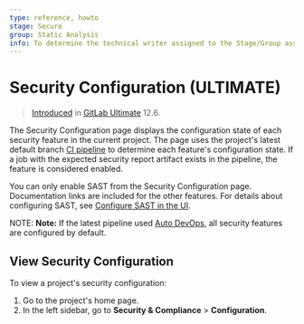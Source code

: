 ```yaml
---
type: reference, howto
stage: Secure
group: Static Analysis
info: To determine the technical writer assigned to the Stage/Group associated with this page, see https://about.gitlab.com/handbook/engineering/ux/technical-writing/#designated-technical-writers
---
```


# Security Configuration **(ULTIMATE)**

> [Introduced](https://gitlab.com/gitlab-org/gitlab/-/merge_requests/20711) in [GitLab Ultimate](https://about.gitlab.com/pricing/) 12.6.

The Security Configuration page displays the configuration state of each security feature in the
current project. The page uses the project's latest default branch [CI pipeline](../../../ci/pipelines/index.md)
to determine each feature's configuration state. If a job with the expected security report artifact
exists in the pipeline, the feature is considered enabled.

You can only enable SAST from the Security Configuration page. Documentation links are included for
the other features. For details about configuring SAST, see [Configure SAST in the UI](../sast/index.md#configure-sast-in-the-ui).

NOTE: **Note:**
If the latest pipeline used [Auto DevOps](../../../topics/autodevops/index.md),
all security features are configured by default.

## View Security Configuration

To view a project's security configuration:

1. Go to the project's home page.
1. In the left sidebar, go to **Security & Compliance** > **Configuration**.
